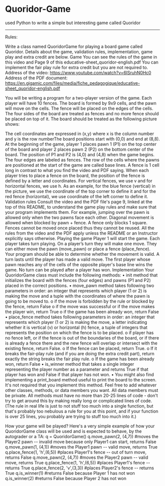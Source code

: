 # Quoridor-Game
used Python to write a simple but interesting game called Quoridor

--------------------------------------------------------------------------------------------
Rules:

Write a class named QuoridorGame for playing a board game called Quoridor.
Details about the game, validation rules, implementation, game play and extra credit are below.
Game
You can see the rules of the game in this video and Page 9 of this educative-sheet_quoridor-english.pdf You can implement the fair play rule for extra credit but you are not required to.
Address of the video: https://www.youtube.com/watch?v=6ISruhN0Hc0
Address of the PDF document: https://en.gigamic.com/files/media/fiche_pedagogique/educative-sheet_quoridor-english.pdf

You will be writing a program for a two-player version of the game. Each player will have 10 fences.
The board is formed by 9x9 cells, and the pawn will move on the cells. The fence will be placed on the edges of the cells. The four sides of the board are treated as fences and no more fence should be placed on top of it.
The board should be treated as the following picture shows:
 
The cell coordinates are expressed in (x,y) where x is the column number and y is the row numberThe board positions start with (0,0) and end at (8,8). At the beginning of the game, player 1 places pawn 1 (P1) on the top center of the board and player 2 places pawn 2 (P2) on the bottom center of the board. The position of P1 and P2 is (4,0) and (4,8) when the game begins.
The four edges are labeled as fences. The row of the cells where the pawns are positioned at the start of the game are called base lines. A fence is 1 cell long in contrast to what you find the video and PDF saying.
When each player tries to place a fence on the board, the position of the fence is defined by a letter and coordinates. For vertical fences, we use v and for horizontal fences, we use h. As an example, for the blue fence (vertical) in the picture, we use the coordinate of the top corner to define it and for the red fence (horizontal), we use coordinate of the left corner to define it.
Validation rules
Consult the video and the PDF file's page 9, linked at the top of this README, to understand the game play rules and make sure that your program implements them.
For example, jumping over the pawn is allowed only when the two pawns face each other. Diagonal movement is allowed when blocked by pawn + fence. A fence only blocks 1 square. Fences cannot be moved once placed thus they cannot be reused. All the rules from the video and the PDF apply unless the README or an Instructor explicitly says otherwise. 
Playing the game
Player 1 will start the game. Each player takes turn playing. On a player’s turn they will make one move. They can either move the pawn (move_pawn) or place a fence (place_fence). Your program should be able to determine whether the movement is valid. A turn lasts until the player has made a valid move.
The first player whose pawn reaches any of the cells of the opposite player's base line wins the game. No turn can be played after a player has won.
Implementation
Your QuoridorGame class must include the following methods:
•	init method that initializes the board with the fences (four edges) and pawns (P1 and P2) placed in the correct positions.
•	move_pawn method takes following two parameters in order: an integer that represents which player (1 or 2) is making the move and a tuple with the coordinates of where the pawn is going to be moved to.
o	if the move is forbidden by the rule or blocked by the fence, return False
o	if the move was successful or if the move makes the player win, return True
o	if the game has been already won, return False
•	place_fence method takes following parameters in order: an integer that represents which player (1 or 2) is making the move, a letter indicating whether it is vertical (v) or horizontal (h) fence, a tuple of integers that represents the position on which the fence is to be placed.
o	if player has no fence left, or if the fence is out of the boundaries of the board, or if there is already a fence there and the new fence will overlap or intersect with the existing fence, return False.
o	If the fence can be placed, return True.
o	If it breaks the fair-play rule (and if you are doing the extra credit part), return exactly the string breaks the fair play rule.
o	If the game has been already won, return False
•	is_winner method that takes a single integer representing the player number as a parameter and returns True if that player has won and False if that player has not won.
•	You might also find implementing a print_board method useful to print the board to the screen. It's not required that you implement this method.
Feel free to add whatever other classes, methods, or data members you want. All data members must be private. All methods must have no more than 20-25 lines of code - don't try to get around this by making really long or complicated lines of code. (The rule in real life is just to not stuff too much into a single function, but that's probably too nebulous a rule for you at this point, and if your function is over 25 lines, you probably are trying to stuff too much into it.)

How your game will be played?
Here's a very simple example of how your QuoridorGame class will be used and is expected to behave, by the autograder or a TA:
q = QuoridorGame()
q.move_pawn(2, (4,7)) #moves the Player2 pawn -- invalid move because only Player1 can start, returns False
q.move_pawn(1, (4,1)) #moves the Player1 pawn -- valid move, returns True
q.place_fence(1, 'h',(6,5)) #places Player1's fence -- out of turn move, returns False 
q.move_pawn(2, (4,7)) #moves the Player2 pawn -- valid move, returns True
q.place_fence(1, 'h',(6,5)) #places Player1's fence -- returns True
q.place_fence(2, 'v',(3,3)) #places Player2's fence -- returns True
q.is_winner(1) #returns False because Player 1 has not won
q.is_winner(2) #returns False because Player 2 has not won


